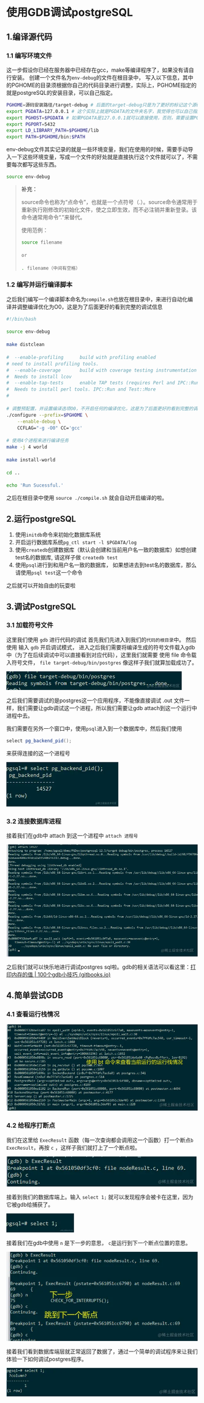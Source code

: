 # 使用GDB调试postgreSQL

## 1.编译源代码

### 1.1 编写环境文件

这一步假设你已经在服务器中已经存在gcc，make等编译程序了，如果没有请自行安装。 创建一个文件名为`env-debug`的文件在根目录中， 写入以下信息，其中的PGHOME的目录须根据你自己的代码目录进行调整，实际上，PGHOME指定的就是postgreSQL的安装目录，可以自己指定。

```bash
PGHOME=源码安装路径/target-debug # 后面的target-debug只是为了更好的标记这个源码可以用于debug
export PGDATA=127.0.0.1 # 这个实际上就是PGDATA的文件夹名字，我觉得也可以自己指定
export PGHOST=$PGDATA # 如果PGDATA是127.0.0.1就可以直接使用，否则，需要设置PGHOST=127.0.0.1
export PGPORT=5432
export LD_LIBRARY_PATH=$PGHOME/lib
export PATH=$PGHOME/bin:$PATH
```

env-debug文件其实记录的就是一些环境变量，我们在使用的时候，需要手动导入一下这些环境变量，写成一个文件的好处就是直接执行这个文件就可以了，不需要每次都写这些东西。

```bash
source env-debug
```

> **补充：**
>
> source命令也称为“点命令”，也就是一个点符号（.）。source命令通常用于重新执行刚修改的初始化文件，使之立即生效，而不必注销并重新登录。该命令通常用命令“.”来替代。
>
> 使用范例：
>
> ```bash
> source filename
> 
> or
> 
> . filename（中间有空格）
> ```



### 1.2 编写并运行编译脚本

之后我们编写一个编译脚本命名为`compile.sh`也放在根目录中，来进行自动化编译并调整编译优化为O0，这是为了后面更好的看到完整的调试信息

```bash
#!/bin/bash

source env-debug

make distclean

#  --enable-profiling      build with profiling enabled
# need to install profiling tools.
#  --enable-coverage       build with coverage testing instrumentation
#  Needs to install lcov
#  --enable-tap-tests      enable TAP tests (requires Perl and IPC::Run)
#  Needs to install perl tools. IPC::Run and Test::More
#

# 调整预配置，并设置编译选项O0，不开启任何的编译优化，这是为了后面更好的看到完整的调试信息
./configure --prefix=$PGHOME \
    --enable-debug \
    CCFLAG="-g -O0" CC='gcc'

# 使用4个进程来进行编译任务
make -j 4 world

make install-world

cd ..

echo 'Run Sucessful.'
```

之后在根目录中使用 `source ./compile.sh` 就会自动开启编译的啦。



## 2.运行postgreSQL

1. 使用`initdb`命令来初始化数据库系统
2. 开启运行数据库系统`pg_ctl start -l $PGDATA/log`
3. 使用`createdb`创建数据库（默认会创建和当前用户名一致的数据库）如想创建 test名的数据库, 请这样子做 `createdb test`
4. 使用`psql`进行到和用户名一致的数据库， 如果想进去到test名的数据库，那么请使用`psql test`这一个命令

之后就可以开始自由的玩耍啦



## 3.调试PostgreSQL

### 3.1 加载符号文件

这里我们使用 `gdb` 进行代码的调试 首先我们先进入到我们的`代码的根目录`中。 然后使用 输入 `gdb` 开启调试模式， 进入之后我们需要将编译生成的符号文件载入gdb中（为了在后续调试中可以直接看到对应代码），这里我们就需要 使用 file 命令载入符号文件， `file target-debug/bin/postgres` 像这样子我们就算加载成功了。

![](./../99.Figure/03-024/272e85021124476583ab1c2dc63bc370tplv-k3u1fbpfcp-zoom-in-crop-mark1512000.webp)

之后我们需要调试的是postgres这一个应用程序，不能像直接调试 .out 文件一样，我们需要让gdb调试这一个进程，所以我们需要让gdb attach到这一个运行中进程中去。

我们需要在另外一个窗口中，使用`psql`进入到一个数据库中，然后我们使用

```csharp
select pg_backend_pid();
```

来获得连接的这一个进程号

![](./../99.Figure/03-024/94294a32b4634ec9b42e230c49b630d5tplv-k3u1fbpfcp-zoom-in-crop-mark1512000.webp)

### 3.2 连接数据库进程

接着我们在gdb中 attach 到这一个进程中 `attach 进程号`

![image.png](./../99.Figure/03-024/e6a28b1e47014423a830c426651d99a9tplv-k3u1fbpfcp-zoom-in-crop-mark1512000.webp)

之后我们就可以快乐地进行调试postgres sql啦。gdb的相关语法可以看这里：[打印内存的值 | 100个gdb小技巧 (gitbooks.io)](https://link.juejin.cn/?target=https%3A%2F%2Fwizardforcel.gitbooks.io%2F100-gdb-tips%2Fcontent%2Fexamine-memory.html)



## 4.简单尝试GDB

### 4.1 查看运行栈情况

![image.png](./../99.Figure/03-024/559a6b8b7d014ef881fc367c8ba912cftplv-k3u1fbpfcp-zoom-in-crop-mark1512000.webp)

### 4.2 给程序打断点

我们在这里给 `ExecResult` 函数（每一次查询都会调用这一个函数）打一个断点`b ExecResult`，再按 `c` ，这样子我们就打上了一个断点啦。

![image.png](./../99.Figure/03-024/70c8c0850ee5495d92f8c636e0661483tplv-k3u1fbpfcp-zoom-in-crop-mark1512000.webp)

接着到我们的数据库端上。输入 `select 1;` 就可以发现程序会被卡在这里，因为它被gdb给捕获了。

![image.png](./../99.Figure/03-024/c8fe7023d736488ba1290725a5cf0363tplv-k3u1fbpfcp-zoom-in-crop-mark1512000.webp)

接着我们在gdb中使用 `n` 是下一步的意思， `c`是运行到下一个断点位置的意思。

![image.png](./../99.Figure/03-024/01bcbd96e7714c0a8768331061f8fe0dtplv-k3u1fbpfcp-zoom-in-crop-mark1512000.webp)

接着我们看到数据库端层就正常返回了数据了，通过一个简单的调试程序来让我们体验一下如何调试postgres程序。

![image.png](./../99.Figure/03-024/e8242e9049f546d6ac3118238746c103tplv-k3u1fbpfcp-zoom-in-crop-mark1512000.webp)

